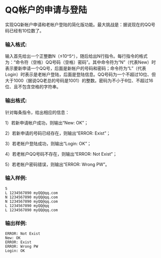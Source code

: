 # QQ帐户的申请与登陆
实现QQ新帐户申请和老帐户登陆的简化版功能。最大挑战是：据说现在的QQ号码已经有10位数了。

### 输入格式:
输入首先给出一个正整数N（≤10^5^），随后给出N行指令。每行指令的格式为：“命令符（空格）QQ号码（空格）密码”。其中命令符为“N”（代表New）时表示要新申请一个QQ号，后面是新帐户的号码和密码；命令符为“L”（代表Login）时表示是老帐户登陆，后面是登陆信息。QQ号码为一个不超过10位、但大于1000（据说QQ老总的号码是1001）的整数。密码为不小于6位、不超过16位、且不包含空格的字符串。

### 输出格式:
针对每条指令，给出相应的信息：

1）若新申请帐户成功，则输出“New: OK”；

2）若新申请的号码已经存在，则输出“ERROR: Exist”；

3）若老帐户登陆成功，则输出“Login: OK”；

4）若老帐户QQ号码不存在，则输出“ERROR: Not Exist”；

5）若老帐户密码错误，则输出“ERROR: Wrong PW”。

### 输入样例:
```
5
L 1234567890 myQQ@qq.com
N 1234567890 myQQ@qq.com
N 1234567890 myQQ@qq.com
L 1234567890 myQQ@qq
L 1234567890 myQQ@qq.com
```
### 输出样例:
```
ERROR: Not Exist
New: OK
ERROR: Exist
ERROR: Wrong PW
Login: OK
```